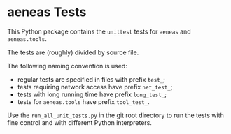 # aeneas Tests 

This Python package contains the ``unittest`` tests
for ``aeneas`` and ``aeneas.tools``.

The tests are (roughly) divided by source file.

The following naming convention is used:

* regular tests are specified in files with prefix ``test_``;
* tests requiring network access have prefix ``net_test_``;
* tests with long running time have prefix ``long_test_``;
* tests for ``aeneas.tools`` have prefix ``tool_test_``.

Use the ``run_all_unit_tests.py`` in the git root directory to run the tests
with fine control and with different Python interpreters.



